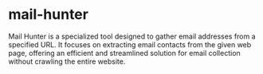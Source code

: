 # mail-hunter
Mail Hunter is a specialized tool designed to gather email addresses from a specified URL. It focuses on extracting email contacts from the given web page, offering an efficient and streamlined solution for email collection without crawling the entire website.
